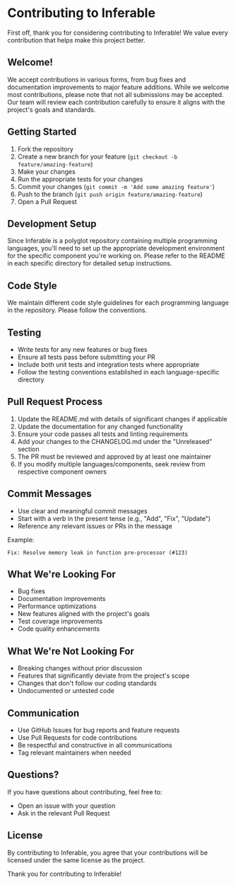 # Contributing to Inferable

First off, thank you for considering contributing to Inferable! We value every
contribution that helps make this project better.

## Welcome!

We accept contributions in various forms, from bug fixes and documentation
improvements to major feature additions. While we welcome most contributions,
please note that not all submissions may be accepted. Our team will review each
contribution carefully to ensure it aligns with the project's goals and
standards.

## Getting Started

1. Fork the repository
2. Create a new branch for your feature
   (`git checkout -b feature/amazing-feature`)
3. Make your changes
4. Run the appropriate tests for your changes
5. Commit your changes (`git commit -m 'Add some amazing feature'`)
6. Push to the branch (`git push origin feature/amazing-feature`)
7. Open a Pull Request

## Development Setup

Since Inferable is a polyglot repository containing multiple programming
languages, you'll need to set up the appropriate development environment for the
specific component you're working on. Please refer to the README in each
specific directory for detailed setup instructions.

## Code Style

We maintain different code style guidelines for each programming language in the
repository. Please follow the conventions.

## Testing

- Write tests for any new features or bug fixes
- Ensure all tests pass before submitting your PR
- Include both unit tests and integration tests where appropriate
- Follow the testing conventions established in each language-specific directory

## Pull Request Process

1. Update the README.md with details of significant changes if applicable
2. Update the documentation for any changed functionality
3. Ensure your code passes all tests and linting requirements
4. Add your changes to the CHANGELOG.md under the "Unreleased" section
5. The PR must be reviewed and approved by at least one maintainer
6. If you modify multiple languages/components, seek review from respective
   component owners

## Commit Messages

- Use clear and meaningful commit messages
- Start with a verb in the present tense (e.g., "Add", "Fix", "Update")
- Reference any relevant issues or PRs in the message

Example:

```
Fix: Resolve memory leak in function pre-processor (#123)
```

## What We're Looking For

- Bug fixes
- Documentation improvements
- Performance optimizations
- New features aligned with the project's goals
- Test coverage improvements
- Code quality enhancements

## What We're Not Looking For

- Breaking changes without prior discussion
- Features that significantly deviate from the project's scope
- Changes that don't follow our coding standards
- Undocumented or untested code

## Communication

- Use GitHub Issues for bug reports and feature requests
- Use Pull Requests for code contributions
- Be respectful and constructive in all communications
- Tag relevant maintainers when needed

## Questions?

If you have questions about contributing, feel free to:

- Open an issue with your question
- Ask in the relevant Pull Request

## License

By contributing to Inferable, you agree that your contributions will be licensed
under the same license as the project.

Thank you for contributing to Inferable!
